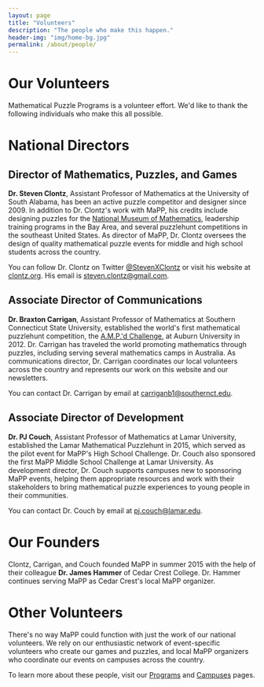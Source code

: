 ```yaml
---
layout: page
title: "Volunteers"
description: "The people who make this happen."
header-img: "img/home-bg.jpg"
permalink: /about/people/
---
```


# Our Volunteers

Mathematical Puzzle Programs is a volunteer effort. We'd like to
thank the following individuals who make this all possible.

# National Directors

## Director of Mathematics, Puzzles, and Games

**Dr. Steven Clontz**, Assistant Professor of Mathematics at the University
of South Alabama, has been an active puzzle competitor and designer since 2009.
In addition to Dr. Clontz's work with MaPP, his credits include designing
puzzles for the [National Museum of Mathematics](http://momath.org/),
leadership training programs in the Bay Area,
and several puzzlehunt competitions in the southeast United States.
As director of MaPP, Dr. Clontz oversees the design of quality mathematical
puzzle events for middle and high school students across the country.

You can follow Dr. Clontz on Twitter
[@StevenXClontz](http://twitter.com/StevenXClontz) or visit his website
at [clontz.org](http://clontz.org). His email is
<steven.clontz@gmail.com>.

## Associate Director of Communications  

**Dr. Braxton Carrigan**, Assistant Professor of Mathematics at
Southern Connecticut State University, established the world's first
mathematical puzzlehunt competition, the
[A.M.P.'d Challenge](http://www.auburn.edu/cosam/departments/outreach/programs/AMPd/),
at Auburn University in 2012. Dr. Carrigan has traveled
the world promoting mathematics through puzzles, including serving several
mathematics camps in Australia. As communications director, Dr. Carrigan
coordinates our local volunteers across the country and represents our
work on this website and our newsletters.

You can contact Dr. Carrigan by email at <carriganb1@southernct.edu>.

## Associate Director of Development

**Dr. PJ Couch**, Assistant Professor of Mathematics at Lamar University,
established the Lamar Mathematical Puzzlehunt in 2015, which served as the
pilot event for MaPP's High School Challenge. Dr. Couch also sponsored the
first MaPP Middle School Challenge at Lamar University. As development
director, Dr. Couch supports campuses new to sponsoring MaPP events, helping
them appropriate resources and work with their stakeholders to bring
mathematical puzzle experiences to young people in their communities.

You can contact Dr. Couch by email at <pj.couch@lamar.edu>.

# Our Founders

Clontz, Carrigan, and Couch founded MaPP in summer 2015 with the help of
their colleague **Dr. James Hammer** of Cedar Crest College. Dr. Hammer
continues serving MaPP as Cedar Crest's local MaPP organizer.

# Other Volunteers

There's no way MaPP could function with just the work of our national
volunteers. We rely on our enthusiastic network of event-specific volunteers
who create our games and puzzles, and local MaPP organizers who coordinate our
events on campuses across the country.

To learn more about these people, visit our [Programs](/programs/) and
[Campuses](/campuses/) pages.
